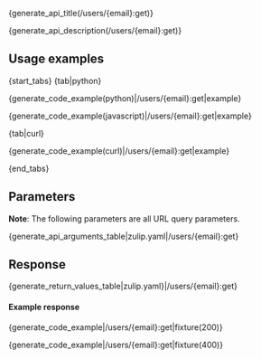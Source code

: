 {generate_api_title(/users/{email}:get)}

{generate_api_description(/users/{email}:get)}

## Usage examples

{start_tabs}
{tab|python}

{generate_code_example(python)|/users/{email}:get|example}

{generate_code_example(javascript)|/users/{email}:get|example}

{tab|curl}

{generate_code_example(curl)|/users/{email}:get|example}

{end_tabs}

## Parameters

**Note**: The following parameters are all URL query parameters.

{generate_api_arguments_table|zulip.yaml|/users/{email}:get}

## Response

{generate_return_values_table|zulip.yaml}|/users/{email}:get}

#### Example response

{generate_code_example|/users/{email}:get|fixture(200)}

{generate_code_example|/users/{email}:get|fixture(400)}

